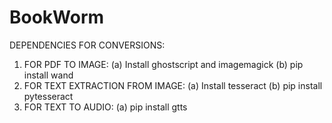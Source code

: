 # BookWorm
DEPENDENCIES FOR CONVERSIONS:
1) FOR PDF TO IMAGE:
      (a) Install ghostscript and imagemagick
      (b) pip install wand
2) FOR TEXT EXTRACTION FROM IMAGE:
      (a) Install tesseract
      (b) pip install pytesseract
3) FOR TEXT TO AUDIO:
      (a) pip install gtts 
